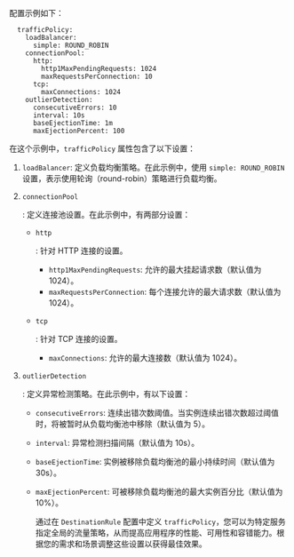 

配置示例如下：

```
  trafficPolicy:  
    loadBalancer:  
      simple: ROUND_ROBIN  
    connectionPool:  
      http:  
        http1MaxPendingRequests: 1024  
        maxRequestsPerConnection: 10  
      tcp:  
        maxConnections: 1024  
    outlierDetection:  
      consecutiveErrors: 10  
      interval: 10s  
      baseEjectionTime: 1m  
      maxEjectionPercent: 100  
```

在这个示例中，`trafficPolicy` 属性包含了以下设置：

1. `loadBalancer`: 定义负载均衡策略。在此示例中，使用 `simple: ROUND_ROBIN` 设置，表示使用轮询（round-robin）策略进行负载均衡。

2. ```
   connectionPool
   ```

   : 定义连接池设置。在此示例中，有两部分设置：

   - ```
     http
     ```

     : 针对 HTTP 连接的设置。

     - `http1MaxPendingRequests`: 允许的最大挂起请求数（默认值为 1024）。
     - `maxRequestsPerConnection`: 每个连接允许的最大请求数（默认值为 1024）。

   - ```
     tcp
     ```

     : 针对 TCP 连接的设置。

     - `maxConnections`: 允许的最大连接数（默认值为 1024）。

3. ```
   outlierDetection
   ```

   : 定义异常检测策略。在此示例中，有以下设置：

   - `consecutiveErrors`: 连续出错次数阈值。当实例连续出错次数超过阈值时，将被暂时从负载均衡池中移除（默认值为 5）。

   - `interval`: 异常检测扫描间隔（默认值为 10s）。

   - `baseEjectionTime`: 实例被移除负载均衡池的最小持续时间（默认值为 30s）。

   - `maxEjectionPercent`: 可被移除负载均衡池的最大实例百分比（默认值为 10%）。

     通过在 `DestinationRule` 配置中定义 `trafficPolicy`，您可以为特定服务指定全局的流量策略，从而提高应用程序的性能、可用性和容错能力。根据您的需求和场景调整这些设置以获得最佳效果。